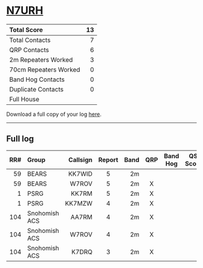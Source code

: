 # [N7URH](https://www.qrz.com/db/N7URH)

| Total Score           |   13 |
|:----------------------|-----:|
| Total Contacts        |    7 |
| QRP Contacts          |    6 |
| 2m Repeaters Worked   |    3 |
| 70cm Repeaters Worked |    0 |
| Band Hog Contacts     |    0 |
| Duplicate Contacts    |    0 |
| Full House            |      |

Download a full copy of your log [here](/results/N7URH/log.csv).

---

## Full log


|   RR# | Group         |   Callsign |  Report  |   Band |  QRP  |  Band Hog  |   QSO Score |
|------:|:--------------|-----------:|:--------:|-------:|:-----:|:----------:|------------:|
|    59 | BEARS         |     KK7WID |    5     |     2m |       |            |           1 |
|    59 | BEARS         |      W7ROV |    5     |     2m |   X   |            |           2 |
|     1 | PSRG          |      KK7RM |    5     |     2m |   X   |            |           2 |
|     1 | PSRG          |     KK7MZW |    4     |     2m |   X   |            |           2 |
|   104 | Snohomish ACS |      AA7RM |    4     |     2m |   X   |            |           2 |
|   104 | Snohomish ACS |      W7ROV |    4     |     2m |   X   |            |           2 |
|   104 | Snohomish ACS |      K7DRQ |    3     |     2m |   X   |            |           2 |